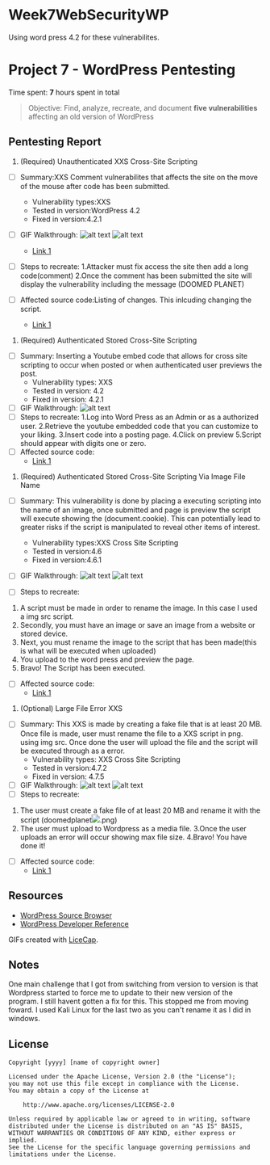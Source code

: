 # Week7WebSecurityWP
Using word press 4.2 for these vulnerabilites.
# Project 7 - WordPress Pentesting

Time spent: **7** hours spent in total

> Objective: Find, analyze, recreate, and document **five vulnerabilities** affecting an old version of WordPress

## Pentesting Report

1. (Required) Unauthenticated XXS Cross-Site Scripting
  - [ ] Summary:XXS Comment vulnerabilites that affects the site on the move of the mouse after code has been submitted. 
    - Vulnerability types:XXS
    - Tested in version:WordPress 4.2
    - Fixed in version:4.2.1
  - [ ] GIF Walkthrough: ![alt text](https://github.com/EchoX18/Week7WebSecurityWP/blob/master/XSS2.gif)
  ![alt text](https://github.com/EchoX18/Week7WebSecurityWP/blob/master/XSS3.gif)
     - [Link 1](https://wpvulndb.com/vulnerabilities/7945)
 
                         
  - [ ] Steps to recreate:
  1.Attacker must fix access the site then add a long code(comment) 
  2.Once the comment has been submitted the site will display the vulnerability including the message (DOOMED PLANET)
  - [ ] Affected source code:Listing of changes. This inlcuding changing the script.
    - [Link 1](https://core.trac.wordpress.org/browser/tags/version/src/source_file.php)
1. (Required) Authenticated Stored Cross-Site Scripting
  - [ ] Summary: Inserting a Youtube embed code that allows for cross site scripting to occur when posted or when authenticated user previews the post.
    - Vulnerability types: XXS
    - Tested in version: 4.2
    - Fixed in version: 4.2.1
  - [ ] GIF Walkthrough:  ![alt text](https://github.com/EchoX18/Week7WebSecurityWP/blob/master/XXS%20Number%202.gif)
  - [ ] Steps to recreate: 
  1.Log into Word Press as an Admin or as a authorized user.
  2.Retrieve the youtube embedded code that you can customize to your liking.
  3.Insert code into a posting page.
  4.Click on preview 
  5.Script should appear with digits one or zero.
  - [ ] Affected source code: 
    - [Link 1](https://wpvulndb.com/vulnerabilities/8768)
1. (Required) Authenticated Stored Cross-Site Scripting Via Image File Name 
  - [ ] Summary: This vulnerability is done by placing a executing scripting into the name of an image, once submitted and page is preview the script will execute showing the (document.cookie). This can potentially lead to greater risks if the script is manipulated to reveal other items of interest.
    - Vulnerability types:XXS Cross Site Scripting
    - Tested in version:4.6 
    - Fixed in version:4.6.1
  - [ ] GIF Walkthrough:
  ![alt text](https://github.com/EchoX18/Week7WebSecurityWP/blob/master/XXS%20Image%202.gif)
  ![alt text](https://github.com/EchoX18/Week7WebSecurityWP/blob/master/XXS%20Image%202-2.gif)
  
  - [ ] Steps to recreate:
  1. A script must be made in order to rename the image. In this case I used a img src script.
  2. Secondly, you must have an image or save an image from a website or stored device.
  3. Next, you must rename the image to the script that has been made(this is what will be executed when uploaded)
  4. You upload to the word press and preview the page.
  5. Bravo! The Script has been executed.
  - [ ] Affected source code:
    - [Link 1](https://wpvulndb.com/vulnerabilities/8615)
1. (Optional) Large File Error XXS
  - [ ] Summary: This XXS is made by creating a fake file that is at least 20 MB. Once file is made, user must rename the file to a XXS script in png. using img src. Once done the user will upload the file and the script will be executed through as a error. 
    - Vulnerability types: XXS Cross Site Scripting
    - Tested in version:4.7.2
    - Fixed in version: 4.7.5
  - [ ] GIF Walkthrough: 
  ![alt text](https://github.com/EchoX18/Week7WebSecurityWP/blob/master/XXS%20MAX.gif)
  ![alt text](https://github.com/EchoX18/Week7WebSecurityWP/blob/master/XXS%20MAX%202.gif)
  - [ ] Steps to recreate:
  1. The user must create a fake file of at least 20 MB and rename it with the script (doomedplanet<img src=x onerror=alert(1)>.png)
  2. The user must upload to Wordpress as a media file.
  3.Once the user uploads an error will occur showing max file size.
  4.Bravo! You have done it!
  - [ ] Affected source code:
    - [Link 1](https://cve.mitre.org/cgi-bin/cvename.cgi?name=CVE-2017-9061) 

## Resources

- [WordPress Source Browser](https://core.trac.wordpress.org/browser/)
- [WordPress Developer Reference](https://developer.wordpress.org/reference/)

GIFs created with [LiceCap](http://www.cockos.com/licecap/).

## Notes

One main challenge that I got from switching from version to version is that Wordpress started to force me to update to their new version of the program. I still havent gotten a fix for this. This stopped me from moving foward. I used Kali Linux for the last two as you can't rename it as I did in windows.

## License

    Copyright [yyyy] [name of copyright owner]

    Licensed under the Apache License, Version 2.0 (the "License");
    you may not use this file except in compliance with the License.
    You may obtain a copy of the License at

        http://www.apache.org/licenses/LICENSE-2.0

    Unless required by applicable law or agreed to in writing, software
    distributed under the License is distributed on an "AS IS" BASIS,
    WITHOUT WARRANTIES OR CONDITIONS OF ANY KIND, either express or implied.
    See the License for the specific language governing permissions and
    limitations under the License.
